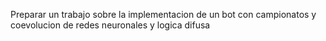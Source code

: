 Preparar un trabajo sobre la implementacion de un bot con campionatos y coevolucion de redes neuronales y logica difusa
